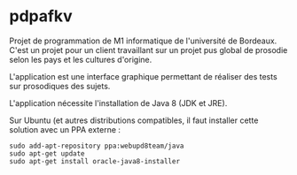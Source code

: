 # pdpafkv

Projet de programmation de M1 informatique de l'université de Bordeaux.
C'est un projet pour un client travaillant sur un projet pus global de prosodie selon les pays et les cultures d'origine.

L'application est une interface graphique permettant de réaliser des tests sur prosodiques des sujets.

L'application nécessite l'installation de Java 8 (JDK et JRE).

Sur Ubuntu (et autres distributions compatibles, il faut installer cette solution avec un PPA externe :


	sudo add-apt-repository ppa:webupd8team/java
	sudo apt-get update
	sudo apt-get install oracle-java8-installer
